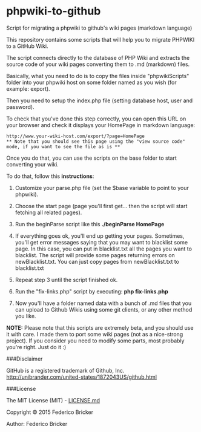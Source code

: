 # phpwiki-to-github
Script for migrating a phpwiki to github's wiki pages (markdown language)

This repository contains some scripts that will help you to migrate PHPWIKI to a GitHub Wiki.

The script connects directly to the database of PHP Wiki and extracts the source code of your wiki pages converting them to .md (markdown) files.

Basically, what you need to do is to copy the files inside "phpwikiScripts" folder into your phpwiki host on some folder named as you wish (for example: export).

Then you need to setup the index.php file (setting database host, user and password).

To check that you've done this step correctly, you can open this URL on your browser and check it displays your HomePage in markdown language:
```
http://www.your-wiki-host.com/export/?page=HomePage
** Note that you should see this page using the "view source code" mode, if you want to see the file as is **
```

Once you do that, you can use the scripts on the base folder to start converting your wiki.

To do that, follow this **instructions**:

1. Customize your parse.php file (set the $base variable to point to your phpwiki).

2. Choose the start page (page you'll first get... then the script will start fetching all related pages).

3. Run the beginParse script like this **./beginParse HomePage**

4. If everything goes ok, you'll end up getting your pages. Sometimes, you'll get error messages saying that you may want to blacklist some page.
In this case, you can put in blacklist.txt all the pages you want to blacklist.
The script will provide some pages returning errors on newBlacklist.txt. You can just copy pages from newBlacklist.txt to blacklist.txt

5. Repeat step 3 until the script finished ok.

6. Run the "fix-links.php" script by executing: **php fix-links.php**

7. Now you'll have a folder named data with a bunch of .md files that you can upload to Github Wikis using some git clients, or any other method you like.

**NOTE:** Please note that this scripts are extremely beta, and you should use it with care. I made them to port some wiki pages (not as a nice-strong project).
If you consider you need to modify some parts, most probably you're right. Just do it :)

###Disclaimer

GitHub is a registered trademark of Github, Inc.
http://unibrander.com/united-states/1872043US/github.html

###License

The MIT License (MIT) - [LICENSE.md](LICENSE.md)

Copyright &copy; 2015 Federico Bricker

Author: Federico Bricker
